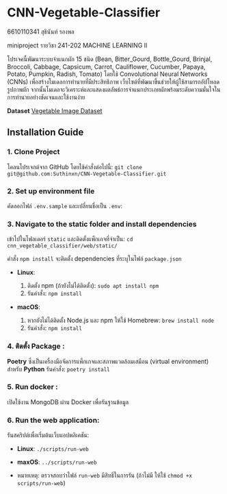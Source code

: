 # CNN-Vegetable-Classifier


6610110341 สุธินันท์ รองพล

miniproject รายวิชา 241-202 MACHINE LEARNING II

โปรเจคนี้พัฒนาระบบจำแนกผัก 15 ชนิด (Bean, Bitter_Gourd, Bottle_Gourd, Brinjal, Broccoli, Cabbage, Capsicum, Carrot, Cauliflower, Cucumber, Papaya, Potato, Pumpkin, Radish, Tomato) โดยใช้ Convolutional Neural Networks (CNNs) เพื่อสร้างโมเดลการทำนายที่มีประสิทธิภาพ เว็บไซต์ที่พัฒนาขึ้นช่วยให้ผู้ใช้สามารถอัปโหลดรูปภาพผัก จากนั้นโมเดลจะวิเคราะห์และแสดงผลลัพธ์การจำแนกประเภทผักพร้อมระดับความมั่นใจในการทำนายอย่างชัดเจนและใช้งานง่าย


**Dataset**
[Vegetable Image Dataset](https://www.kaggle.com/datasets/misrakahmed/vegetable-image-dataset)

## Installation Guide

 ### 1. Clone Project
โคลนโปรเจกต์จาก GitHub โดยใช้คำสั่งต่อไปนี้:
 `git clone git@github.com:Suthinxn/CNN-Vegetable-Classifier.git`
 
### 2. Set up environment file 
คัดลอกไฟล์ `.env.sample` และเปลี่ยนชื่อเป็น `.env`:

 ### 3. Navigate to the static folder and install dependencies 
 เข้าไปในโฟลเดอร์ `static` และติดตั้งแพ็กเกจที่จำเป็น:
 `cd cnn_vegetable_classifier/web/static/` 
 
คำสั่ง `npm install` จะติดตั้ง dependencies ที่ระบุในไฟล์ `package.json`
- **Linux**: 
	1. ติดตั้ง npm (ถ้ายังไม่ได้ติดตั้ง): 
`sudo apt install npm`
	2. รันคำสั่ง:
	`npm install`
	
- **macOS**:
	1. หากยังไม่ได้ติดตั้ง Node.js และ npm ให้ใช้ Homebrew:
`brew install node`
	2. รันคำสั่ง:
`npm install`


 ### 4. ติดตั้ง Package :
**Poetry** ซึ่งเป็นเครื่องมือจัดการแพ็กเกจและสภาพแวดล้อมเสมือน (virtual environment) สำหรับ **Python**
รันคำสั่ง:
`poetry install`

 ### 5. Run docker :
เปิดใช้งาน MongoDB ผ่าน Docker เพื่อรันฐานข้อมูล

 ### 6. Run the web application:
รันสคริปต์เพื่อเริ่มต้นเว็บแอปพลิเคชัน:
- **Linux**:
 `./scripts/run-web`

- **maxOS**:
 `../scripts/run-web`  
 
 - หมายเหตุ: ตรวจสอบว่าไฟล์ `run-web` มีสิทธิ์ในการรัน (ถ้าไม่มี ให้ใช้ `chmod +x scripts/run-web`) 
